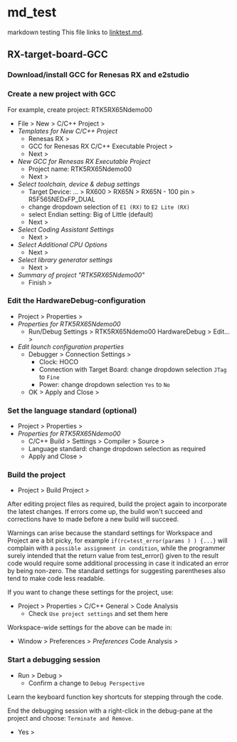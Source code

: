# md_test
markdown testing
This file links to [linktest.md](./linktest.md).

## RX-target-board-GCC

### Download/install GCC for Renesas RX and e2studio

### Create a new project with GCC
For example, create project: RTK5RX65Ndemo00
- File > New > C/C++ Project > 
- _Templates for New C/C++ Project_
  - Renesas RX > 
  - GCC for Renesas RX C/C++ Executable Project > 
  - Next >
- _New GCC for Renesas RX Executable Project_
  - Project name: RTK5RX65Ndemo00
  - Next >
- _Select toolchain, device & debug settings_
  - Target Device: ... > RX600 > RX65N > RX65N - 100 pin > R5F565NEDxFP_DUAL
  - change dropdown selection of `E1 (RX)` to `E2 Lite (RX)`
  - select Endian setting: Big of Little (default)
  - Next >
- _Select Coding Assistant Settings_
  - Next >
- _Select Additional CPU Options_
  - Next >
- _Select library generator settings_
  - Next >
- _Summary of project "RTK5RX65Ndemo00"_
  - Finish >

### Edit the HardwareDebug-configuration
- Project > Properties >
- _Properties for RTK5RX65Ndemo00_
  - Run/Debug Settings > RTK5RX65Ndemo00 HardwareDebug > Edit... >
- _Edit launch configuration properties_
  - Debugger > Connection Settings >
    - Clock: HOCO
    - Connection with Target Board: change dropdown selection `JTag` to `Fine`
    - Power: change dropdown selection `Yes` to `No`
  - OK > Apply and Close >

### Set the language standard (optional)
- Project > Properties > 
- _Properties for RTK5RX65Ndemo00_
  - C/C++ Build > Settings > Compiler > Source >
  - Language standard: change dropdown selection as required
  - Apply and Close >

### Build the project
- Project > Build Project > 

After editing project files as required, build the project again to incorporate
the latest changes. If errors come up, the build won't succeed and corrections
have to made before a new build will succeed.

Warnings can arise because the standard settings for Workspace and Project are
a bit picky, for example `if(rc=test_error(params ) ) {...}` will complain with
a `possible assignment in condition`, while the programmer surely intended that
the return value from test_error() given to the result code would require some
additional processing in case it indicated an error by being non-zero.
The standard settings for suggesting parentheses also tend to make code less
readable.

If you want to change these settings for the project, use:
- Project > Properties >  C/C++ General > Code Analysis
  - Check `Use project settings` and set them here

Workspace-wide settings for the above can be made in:
- Window > Preferences > _Preferences_ Code Analysis >

### Start a debugging session
- Run > Debug >
  - Confirm a change to `Debug Perspective`

Learn the keyboard function key shortcuts for stepping through the code.

End the debugging session with a right-click in the debug-pane at the project
and choose: `Terminate and Remove`.
- Yes >
